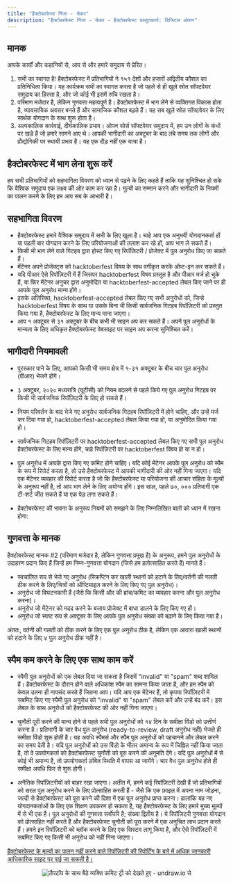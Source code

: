 ```yaml
---
title: "हैक्टोबरफेस्ट निंजा - चेकर"
description: "हैक्टोबरफेस्ट निंजा - चेकर - हैक्टोबरफेस्ट प्रस्तुतकर्ता: डिजिटल ओशन"
---
```


## मानक

आपके कार्यों और कहानियों से, आप से और हमारे समुदाय से प्रेरित।

  1. सभी का स्वागत है! हैक्टोबरफेस्ट में प्रतिभागियों ने १५१ देशों और हजारों अद्वितीय कौशल का प्रतिनिधित्व किया। यह कार्यक्रम सभी का स्वागत करता है जो पहले से ही खुले स्रोत सॉफ्टवेयर समुदाय का हिस्सा है, और जो कोई भी इसमें रुचि रखता है।
  2. परिमाण मजेदार है, लेकिन गुणवत्ता महत्वपूर्ण है। हैक्टोबरफेस्ट में भाग लेने से व्यक्तिगत विकास होता है, व्यावसायिक अवसर बनते हैं और सामाजिक कौशल बढ़ते हैं। यह सब खुले स्रोत सॉफ्टवेयर के लिए सार्थक योगदान के साथ शुरू होता है।
  3. अल्पकालिक कार्रवाई, दीर्घकालिक प्रभाव। ओपन सोर्स सॉफ्टवेयर समुदाय में, हम उन लोगों के कंधों पर खड़े हैं जो हमारे सामने आए थे। आपकी भागीदारी का अक्टूबर के बाद लंबे समय तक लोगों और प्रौद्योगिकी पर स्थायी प्रभाव है। यह एक दौड़ नहीं एक यात्रा है।

## हैक्टोबरफेस्ट में भाग लेना शुरू करें

हम सभी प्रतिभागियों को सहभागिता विवरण को ध्यान से पढ़ने के लिए कहते हैं ताकि यह सुनिश्चित हो सके कि वैश्विक समुदाय एक लक्ष्य की ओर काम कर रहा है। मूल्यों का सम्मान करने और भागीदारी के नियमों का पालन करने के लिए हम आप सब के आभारी है।

## सहभागिता विवरण

* हैक्टोबरफेस्ट हमारे वैश्विक समुदाय में सभी के लिए खुला है। चाहे आप एक अनुभवी योगदानकर्ता हों या पहली बार योगदान करने के लिए परियोजनाओं की तलाश कर रहे हों, आप भाग ले सकते हैं।
* किसी भी भाग लेने वाले गिटहब द्वारा होस्ट किए गए रिपॉज़िटरी / प्रोजेक्ट में पुल अनुरोध किए जा सकते हैं।
* मेंटेनर अपने प्रोजेक्ट्स को hacktoberfest विषय के साथ वर्गीकृत करके ऑप्ट-इन कर सकते हैं।
* यदि पीआर ऐसे रिपॉज़िटरी में हैं जिसपर hacktoberfest विषय प्रस्तुत है और पीआर मर्ज हो चुके हैं, या फिर मेंटेनर अनुचर द्वारा अनुमोदित या hacktoberfest-accepted लेबल किए जाने पर ही आपके पुल अनुरोध मान्य होंगे।
* इसके अतिरिक्त, hacktoberfest-accepted लेबल किए गए सभी अनुरोधों को, जिन्हे hacktoberfest विषय के साथ या उसके बिना भी किसी सार्वजनिक गिटहब रिपॉज़िटरी को प्रस्तुत किया गया है, हैक्टोबरफेस्ट के लिए मान्य माना जाएगा।
* आप १ अक्टूबर से ३१ अक्टूबर के बीच कभी भी साइन अप कर सकते हैं। अपने पुल अनुरोधों के मान्यता के लिए अधिकृत हैक्टोबरफेस्ट वेबसाइट पर साइन अप करना सुनिश्चित करें।

## भागीदारी नियमावली

* पुरस्कार पाने के लिए, आपको किसी भी समय क्षेत्र में १-३१ अक्टूबर के बीच चार पुल अनुरोध (पीआर) भेजने होंगे।

* ३ अक्टूबर, २०२० मध्यरात्रि (यूटीसी) को नियम बदलने से पहले किये गए पुल अनुरोध गिटहब पर किसी भी सार्वजनिक रिपॉज़िटरी के लिए हो सकते हैं।

* नियम परिवर्तन के बाद भेजे गए अनुरोध सार्वजनिक गिटहब रिपॉज़िटरी में होने चाहिए, और उन्हें मर्ज कर दिया गया हो, hacktoberfest-accepted लेबल किया गया हो, या अनुमोदित किया गया हो।

* सार्वजनिक गिटहब रिपॉज़िटरी पर hacktoberfest-accepted लेबल किए गए सभी पुल अनुरोध हैक्टोबरफेस्ट के लिए मान्य होंगे, चाहे रिपॉज़िटरी पर hacktoberfest विषय हो या न हो।

* पुल अनुरोध में आपके द्वारा किए गए कमिट होने चाहिए। यदि कोई मेंटेनर आपके पुल अनुरोध को स्पैम के रूप में रिपोर्ट करता है, तो उसे हैक्टोबरफेस्ट में आपकी भागीदारी की ओर नहीं गिना जाएगा। यदि एक मेंटेनर व्यवहार की रिपोर्ट करता है जो कि हैक्टोबरफेस्ट या परियोजना की आचार संहिता के मूल्यों के अनुरूप नहीं है, तो आप भाग लेने के लिए अयोग्य होंगे। इस साल, पहले ७०, ००० प्रतिभागी एक टी-शर्ट जीत सकते हैं या एक पेड़ लगा सकते हैं।

* हैक्टोबरफेस्ट की भावना के अनुरूप नियमों को समझने के लिए निम्नलिखित बातों को ध्यान में रखना होगा:

## गुणवत्ता के मानक

हैक्टोबरफेस्ट मानक #2 (परिमाण मजेदार है, लेकिन गुणवत्ता प्रमुख है) के अनुरूप, हमने पुल अनुरोधों के उदाहरण प्रदान किए हैं जिन्हें हम निम्न-गुणवत्ता योगदान (जिसे हम हतोत्साहित करते हैं) मानते हैं।

* स्वचालित रूप से भेजे गए अनुरोध (स्क्रिप्टिंग कर खाली स्थानों को हटाने के लिए/वर्तनी की गलती ठीक करने के लिए/चित्रों को ऑप्टिमाइज़ करने के लिए किए गए पुल अनुरोध)।
* अनुरोध जो विघटनकारी हैं (जैसे कि किसी और की ब्रांच/कमिट का व्यवहार करना और पुल अनुरोध करना)।
* अनुरोध जो मेंटेनर को मदद करने के बजाय प्रोजेक्ट में बाधा डालने के लिए किए गए हों।
* अनुरोध जो स्पष्ट रूप से अक्टूबर के लिए आपके पुल अनुरोध संख्या को बढ़ाने के लिए किया गया है।

अंततः, वर्तनी की गलती को ठीक करने के लिए एक पुल अनुरोध ठीक है, लेकिन एक आवारा खाली स्थानों को हटाने के लिए ४ पुल अनुरोध ठीक नहीं है।

## स्पैम कम करने के लिए एक साथ काम करें

* स्पैमी पुल अनुरोधों को एक लेबल दिया जा सकता है जिसमें "invalid" या "spam" शब्द शामिल हैं। हैक्टोबरफेस्ट के दौरान होने वाले अधिकांश स्पैम का सामना किया जाता है, और हम स्पैम को केवल उतना ही नापसंद करते हैं जितना आप। यदि आप एक मेंटेनर हैं, तो कृपया रिपॉज़िटरी में सबमिट किए गए स्पैमी पुल अनुरोध को "invalid" या "spam" लेबल करें और उन्हें बंद करें। इस लेबल के साथ अनुरोधों को हैक्टोबरफेस्ट की ओर नहीं गिना जाएगा।

* चुनौती पूरी करने की मान्य होने से पहले सभी पुल अनुरोधों को १४ दिन के समीक्षा विंडो को उत्तीर्ण करना है। प्रतिभागी के चार वैध पुल अनुरोध (ready-to-review, draft अनुरोध नहीं) भेजते ही समीक्षा विंडो शुरू होती है। यह अवधि स्पैमर्स और स्पैम पुल अनुरोधों को पहचानने और लेबल करने का समय देती है। यदि पुल अनुरोधों को उस विंडो के भीतर अमान्य के रूप में चिह्नित नहीं किया जाता है, तो वे उपयोगकर्ता को हैक्टोबरफेस्ट चुनौती को पूरा करने की अनुमति देंगे। यदि पुल अनुरोधों में से कोई भी अमान्य है, तो उपयोगकर्ता लंबित स्थिति में वापस आ जायेंगे। चार वैध पुल अनुरोध होते ही समीक्षा अवधि फिर से शुरू होगी।

* अनैतिक रिपॉज़िटरीयों को बाहर रखा जाएगा। अतीत में, हमने कई रिपॉज़िटरी देखी हैं जो प्रतिभागियों को सरल पुल अनुरोध करने के लिए प्रोत्साहित करती हैं - जैसे कि एक फ़ाइल में अपना नाम जोड़ना, जल्दी से हैक्टोबरफेस्ट को पूरा करने की दिशा में एक पुल अनुरोध प्राप्त करना। हालांकि यह नए योगदानकर्ताओं के लिए एक शिक्षण उपकरण हो सकता है, यह हैक्टोबरफेस्ट के लिए हमारे मुख्य मूल्यों में से भी एक है। पुल अनुरोधों की गुणवत्ता सर्वोपरि है; संख्या द्वितीय है। ये रिपॉज़िटरी गुणवत्ता योगदान को प्रोत्साहित नहीं करते हैं और हैक्टोबरफेस्ट चुनौती को पूरा करने में एक अनुचित लाभ प्रदान करते हैं। हमने इन रिपॉज़िटरी को ब्लॉक करने के लिए एक सिस्टम लागू किया है, और ऐसे रिपॉज़िटरी में सबमिट किए गए किसी भी अनुरोध को नहीं गिना जाएगा।

[हैक्टोबरफेस्ट के मूल्यों का पालन नहीं करने वाले रिपॉज़िटरी की रिपोर्टिंग के बारे में अधिक जानकारी आधिकारिक साइट पर पाई जा सकती है।](https://hacktoberfest.digitalocean.com/details#spam)

<center>
  <img class="Splash-Image" alt="लैपटॉप के साथ बैठे व्यक्ति कमिट ट्री को देखते हुए - undraw.io से" />
</center>
